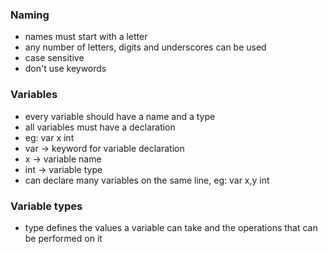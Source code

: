 ### Naming
- names must start with a letter
- any number of letters, digits and underscores can be used
- case sensitive
- don't use keywords

### Variables
- every variable should have a name and a type
- all variables must have a declaration
- eg: var x int 
- var -> keyword for variable declaration
- x -> variable name
- int -> variable type
- can declare many variables on the same line, eg: var x,y int

### Variable types
- type defines the values a variable can take and the operations that can be performed on it
